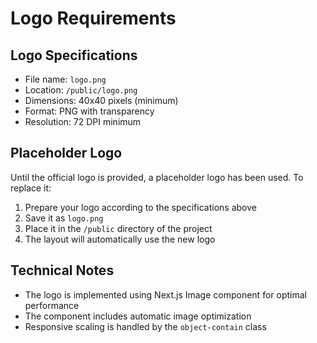 # Logo Requirements

## Logo Specifications
- File name: `logo.png`
- Location: `/public/logo.png`
- Dimensions: 40x40 pixels (minimum)
- Format: PNG with transparency
- Resolution: 72 DPI minimum

## Placeholder Logo
Until the official logo is provided, a placeholder logo has been used. To replace it:

1. Prepare your logo according to the specifications above
2. Save it as `logo.png`
3. Place it in the `/public` directory of the project
4. The layout will automatically use the new logo

## Technical Notes
- The logo is implemented using Next.js Image component for optimal performance
- The component includes automatic image optimization
- Responsive scaling is handled by the `object-contain` class 